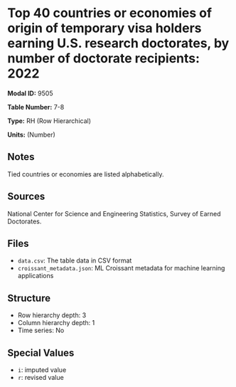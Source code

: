 # Top 40 countries or economies of origin of temporary visa holders earning U.S. research doctorates, by number of doctorate recipients: 2022

**Modal ID:** 9505

**Table Number:** 7-8

**Type:** RH (Row Hierarchical)

**Units:** (Number)

## Notes

Tied countries or economies are listed alphabetically.

## Sources

National Center for Science and Engineering Statistics, Survey of Earned Doctorates.

## Files

- `data.csv`: The table data in CSV format
- `croissant_metadata.json`: ML Croissant metadata for machine learning applications

## Structure

- Row hierarchy depth: 3
- Column hierarchy depth: 1
- Time series: No

## Special Values

- `i`: imputed value
- `r`: revised value
